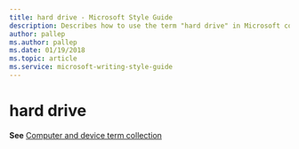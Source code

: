 ```yaml
---
title: hard drive - Microsoft Style Guide
description: Describes how to use the term "hard drive" in Microsoft content.
author: pallep
ms.author: pallep
ms.date: 01/19/2018
ms.topic: article
ms.service: microsoft-writing-style-guide
---
```


# hard drive

**See** [Computer and device term collection](~/a-z-word-list-term-collections/term-collections/computer-device-terms.md)
